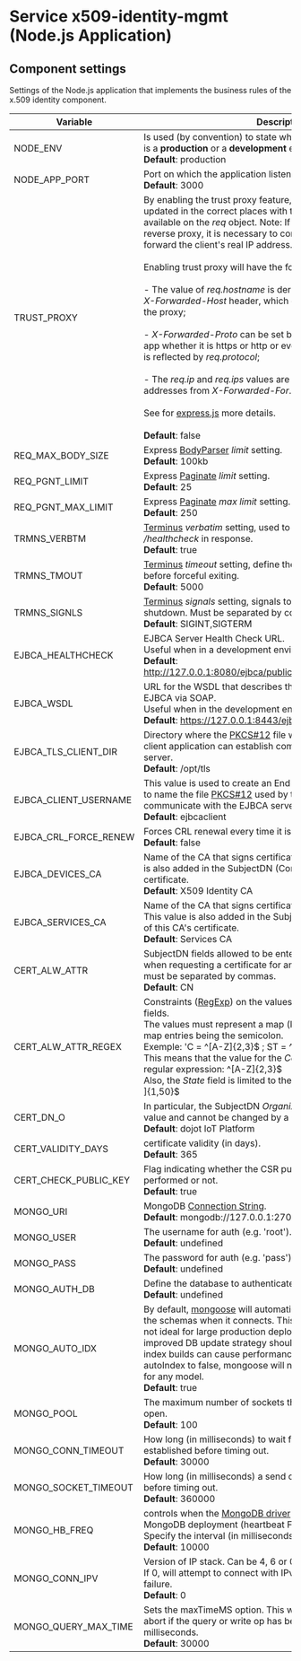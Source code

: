 # Service x509-identity-mgmt (Node.js Application)

## Component settings

Settings of the Node.js application that implements the business rules of the x.509 identity component.

| Variable | Description |
|----------|-------------|
| NODE_ENV | Is used (by convention) to state whether a particular environment is a **production** or a **development** environment. <br>**Default**: production |
| NODE_APP_PORT | Port on which the application listens for http requests.<br>**Default**: 3000 |
| TRUST_PROXY | By enabling the trust proxy feature, the IP address will be updated in the correct places with the forwarded IP. It will also be available on the *req* object. Note: If the app is running behind a reverse proxy, it is necessary to configure the reverse proxy to forward the client's real IP address. <br><br>Enabling trust proxy will have the following impact:<br><br> - The value of *req.hostname* is derived from the value set in the *X-Forwarded-Host* header, which can be set by the client or by the proxy;<br><br> - *X-Forwarded-Proto* can be set by the reverse proxy to tell the app whether it is https or http or even an invalid name. This value is reflected by *req.protocol*;<br><br> - The *req.ip* and *req.ips* values are populated with the list of addresses from *X-Forwarded-For*.<br><br>See for [express.js](http://expressjs.com/en/guide/behind-proxies.html) more details.<br><br>**Default**: false |
| REQ_MAX_BODY_SIZE | Express [BodyParser](https://expressjs.com/en/resources/middleware/body-parser.html) *limit* setting.<br>**Default**: 100kb |
| REQ_PGNT_LIMIT | Express [Paginate](https://github.com/expressjs/express-paginate#arguments) *limit* setting.<br>**Default**: 25 |
| REQ_PGNT_MAX_LIMIT | Express [Paginate](https://github.com/expressjs/express-paginate#arguments) *max limit* setting.<br>**Default**: 250 |
| TRMNS_VERBTM | [Terminus](https://github.com/godaddy/terminus) *verbatim* setting, used to return the custom object from */healthcheck* in response.<br>**Default**: true |
| TRMNS_TMOUT | [Terminus](https://github.com/godaddy/terminus) *timeout* setting, define the number of milliseconds before forceful exiting.<br>**Default**: 5000 |
| TRMNS_SIGNLS | [Terminus](https://github.com/godaddy/terminus) *signals* setting, signals to listen for relative to shutdown. Must be separated by commas.<br>**Default**: SIGINT,SIGTERM |
| EJBCA_HEALTHCHECK | EJBCA Server Health Check URL. <br>Useful when in a development environment.<br>**Default**: http://127.0.0.1:8080/ejbca/publicweb/healthcheck/ejbcahealth' |
| EJBCA_WSDL | URL for the WSDL that describes the operations available on the EJBCA via SOAP.<br>Useful when in the development environment. <br>**Default**: https://127.0.0.1:8443/ejbca/ejbcaws/ejbcaws?wsdl |
| EJBCA_TLS_CLIENT_DIR | Directory where the [PKCS#12](https://en.wikipedia.org/wiki/PKCS_12) file will be generated so that the client application can establish communication with the EJBCA server. <br>**Default**: /opt/tls |
| EJBCA_CLIENT_USERNAME | This value is used to create an End Entity in the EJBCA, as well as to name the file [PKCS#12](https://en.wikipedia.org/wiki/PKCS_12) used by the client application to communicate with the EJBCA server via SOAP. <br>**Default**: ejbcaclient |
| EJBCA_CRL_FORCE_RENEW | Forces CRL renewal every time it is requested.<br>**Default**: false |
| EJBCA_DEVICES_CA | Name of the CA that signs certificates for IoT devices. This value is also added in the SubjectDN (Common Name) field of this CA's certificate. <br>**Default**: X509 Identity CA |
| EJBCA_SERVICES_CA | Name of the CA that signs certificates for dojot platform services. This value is also added in the SubjectDN (Common Name) field of this CA's certificate. <br>**Default**: Services CA |
| CERT_ALW_ATTR | SubjectDN fields allowed to be entered by the user in the CSR when requesting a certificate for an IoT device. The list of fields must be separated by commas.<br>**Default**: CN |
| CERT_ALW_ATTR_REGEX | Constraints ([RegExp](https://developer.mozilla.org/pt-BR/docs/Web/JavaScript/Reference/Global_Objects/RegExp)) on the values of the allowed SubjectDN fields. <br>The values must represent a map (key = value), the separator of map entries being the semicolon. <br>Exemple: 'C = ^\[A-Z\]{2,3}\$ ; ST = ^\[A-Za-z \]{1,50}\$' <br>This means that the value for the *Country* field is limited to the regular expression: ^\[A-Z\]{2,3}\$ <br>Also, the *State* field is limited to the regular expression: ^\[A-Za-z \]{1,50}\$ |
| CERT_DN_O | In particular, the SubjectDN *Organization* field has a constant value and cannot be changed by a CSR.<br>**Default**: dojot IoT Platform |
| CERT_VALIDITY_DAYS | certificate validity (in days).<br>**Default**: 365 |
| CERT_CHECK_PUBLIC_KEY | Flag indicating whether the CSR public key validation should be performed or not.<br>**Default**: true |
| MONGO_URI | MongoDB [Connection String](https://docs.mongodb.com/manual/reference/connection-string/).<br>**Default**: mongodb://127.0.0.1:27017/x509-identity-mgmt |
| MONGO_USER | The username for auth (e.g. 'root').<br>**Default**: undefined |
| MONGO_PASS | The password for auth (e.g. 'pass').<br>**Default**: undefined |
| MONGO_AUTH_DB | Define the database to authenticate against (e.g. 'admin').<br>**Default**: undefined |
| MONGO_AUTO_IDX | By default, [mongoose](https://mongoosejs.com/docs/connections.html#options) will automatically build indexes defined in the schemas when it connects. This is great for development, but not ideal for large production deployments (where a more improved DB update strategy should be employed), because index builds can cause performance degradation. If you set autoIndex to false, mongoose will not automatically build indexes for any model.<br>**Default**: true |
| MONGO_POOL | The maximum number of sockets the [MongoDB driver](http://mongodb.github.io/node-mongodb-native/3.5/api/MongoClient.html#.connect) will keep open.<br>**Default**: 100 |
| MONGO_CONN_TIMEOUT | How long (in milliseconds) to wait for a connection to be established before timing out.<br>**Default**: 30000 |
| MONGO_SOCKET_TIMEOUT | How long (in milliseconds) a send or receive on a socket can take before timing out.<br>**Default**: 360000 |
| MONGO_HB_FREQ | controls when the [MongoDB driver](http://mongodb.github.io/node-mongodb-native/3.5/api/MongoClient.html#.connect) checks the state of the MongoDB deployment (heartbeat Frequency).<br>Specify the interval (in milliseconds) between checks.<br>**Default**: 10000 |
| MONGO_CONN_IPV | Version of IP stack. Can be 4, 6 or 0.<br>If 0, will attempt to connect with IPv6, and will fall back to IPv4 on failure.<br>**Default**: 0 |
| MONGO_QUERY_MAX_TIME | Sets the maxTimeMS option. This will tell the MongoDB server to abort if the query or write op has been running for more than ms milliseconds.<br>**Default**: 30000 |
